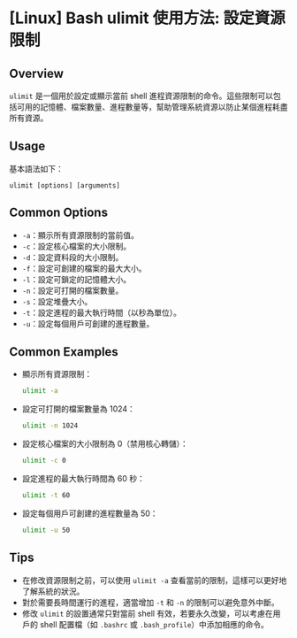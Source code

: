 # [Linux] Bash ulimit 使用方法: 設定資源限制

## Overview
`ulimit` 是一個用於設定或顯示當前 shell 進程資源限制的命令。這些限制可以包括可用的記憶體、檔案數量、進程數量等，幫助管理系統資源以防止某個進程耗盡所有資源。

## Usage
基本語法如下：
```
ulimit [options] [arguments]
```

## Common Options
- `-a`：顯示所有資源限制的當前值。
- `-c`：設定核心檔案的大小限制。
- `-d`：設定資料段的大小限制。
- `-f`：設定可創建的檔案的最大大小。
- `-l`：設定可鎖定的記憶體大小。
- `-n`：設定可打開的檔案數量。
- `-s`：設定堆疊大小。
- `-t`：設定進程的最大執行時間（以秒為單位）。
- `-u`：設定每個用戶可創建的進程數量。

## Common Examples
- 顯示所有資源限制：
  ```bash
  ulimit -a
  ```

- 設定可打開的檔案數量為 1024：
  ```bash
  ulimit -n 1024
  ```

- 設定核心檔案的大小限制為 0（禁用核心轉儲）：
  ```bash
  ulimit -c 0
  ```

- 設定進程的最大執行時間為 60 秒：
  ```bash
  ulimit -t 60
  ```

- 設定每個用戶可創建的進程數量為 50：
  ```bash
  ulimit -u 50
  ```

## Tips
- 在修改資源限制之前，可以使用 `ulimit -a` 查看當前的限制，這樣可以更好地了解系統的狀況。
- 對於需要長時間運行的進程，適當增加 `-t` 和 `-n` 的限制可以避免意外中斷。
- 修改 `ulimit` 的設置通常只對當前 shell 有效，若要永久改變，可以考慮在用戶的 shell 配置檔（如 `.bashrc` 或 `.bash_profile`）中添加相應的命令。